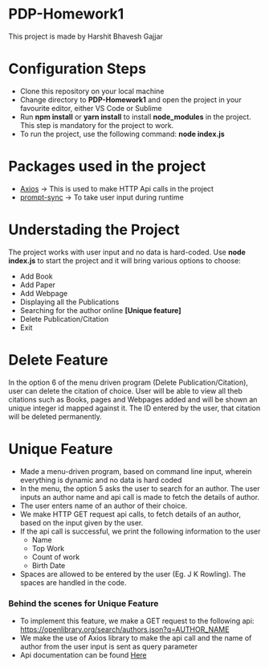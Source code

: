 # PDP-Homework1
This project is made by Harshit Bhavesh Gajjar

# Configuration Steps
* Clone this repository on your local machine
* Change directory to **PDP-Homework1** and open the project in your favourite editor, either VS Code or Sublime
* Run **npm install** or **yarn install** to install **node_modules** in the project. This step is mandatory for the project to work.
* To run the project, use the following command: **node index.js**

# Packages used in the project
* [Axios](https://www.npmjs.com/package/axios) -> This is used to make HTTP Api calls in the project 
* [prompt-sync](https://www.npmjs.com/package/prompt-sync) -> To take user input during runtime

# Understading the Project
The project works with user input and no data is hard-coded. Use **node index.js** to start the project and it will bring various options to choose:
* Add Book
* Add Paper
* Add Webpage
* Displaying all the Publications
* Searching for the author online **[Unique feature]**
* Delete Publication/Citation
* Exit

# Delete Feature
In the option 6 of the menu driven program (Delete Publication/Citation), user can delete the citation of choice. User will be able to view all theb citations such as Books, pages and Webpages added and will be shown an unique integer id mapped against it. The ID entered by the user, that citation will be deleted permanently.

# Unique Feature
* Made a menu-driven program, based on command line input, wherein everything is dynamic and no data is hard coded
* In the menu, the option 5 asks the user to search for an author. The user inputs an author name and api call is made to fetch the details of author.
* The user enters name of an author of their choice.
* We make HTTP GET request api calls, to fetch details of an author, based on the input given by the user.
* If the api call is successful, we print the following information to the user
  * Name
  * Top Work
  * Count of work
  * Birth Date
* Spaces are allowed to be entered by the user (Eg. J K Rowling). The spaces are handled in the code.

### Behind the scenes for Unique Feature
* To implement this feature, we make a GET request to the following api: https://openlibrary.org/search/authors.json?q=AUTHOR_NAME
* We make the use of Axios library to make the api call and the name of author from the user input is sent as query parameter
* Api documentation can be found [Here](https://openlibrary.org/dev/docs/api/authors)


